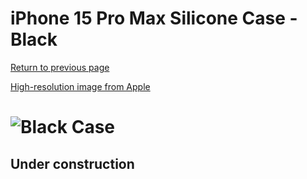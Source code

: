 # iPhone 15 Pro Max Silicone Case - Black

[Return to previous page](/iphone_15)

[High-resolution image from Apple](https://store.storeimages.cdn-apple.com/8756/as-images.apple.com/is//MT1M3?wid=4500&hei=4500&fmt=png)

# ![Black Case](/everyphone/MT1M3.png)

## Under construction
